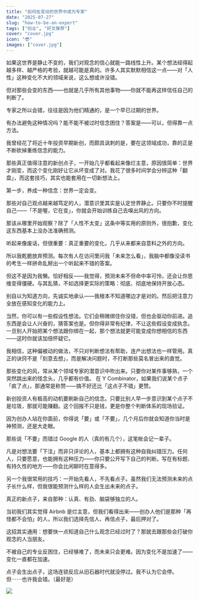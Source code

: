```yaml
---
title: "如何在变动的世界中成为专家"
date: "2025-07-27"
slug: "how-to-be-an-expert"
tags: ["创业", "好文推荐"]
cover: "cover.jpg"
icon: "😎"
images: ["cover.jpg"]
---
```

如果这世界是静止不变的，我们对观念的信心就能一路线性上升。某个想法经得起越多样、越严格的考验，就越可能是真的。许多人其实默默相信这一点——对「人性」这种变化不大的领域来说，这么想或许没错。



但对那些会变的东西——也就是几乎所有其他事物——你就不能再这样信任自己的判断了。



专家之所以会错，往往是因为他们精通的，是一个早已过期的世界。



有办法避免这种情况吗？能不能不被过时信念困住？答案是——可以，但得靠一点方法。



我曾经花了将近十年投资早期新创，而颇具讽刺的是，要在这领域成功，靠的正是不断砍掉重练信念的能力。



那些真正值得注意的新创点子，一开始几乎都看起来像烂主意，原因很简单：世界才刚变，而这个变化刚好让它从坏变成了对。我花了很多时间学会分辨这种「翻盘」，而这套技巧，其实也能套用在一切新想法上。



第一步，养成一种信念：世界一定会变。



那些对自己观点越来越笃定的人，潜意识里其实是认定世界静止。只要你不时提醒自己——「不是喔，它在变」，你就会开始训练自己去嗅出风的方向。



那该从哪里开始观察？除了「人性不太变」这条中等实用的原则外，很抱歉，变化这东西基本上没办法准确预测。



听起来像废话，但很重要：真正重要的变化，几乎从来都来自意料之外的方向。



所以我乾脆放弃预测。每次有人在访问里问我「未来怎么看」，我脑中都像没读书的考生一样拼命乱掰出一个听起来不错的答案。



但这不是因为我懒。恰好相反——我觉得，预测未来不但命中率可怜，还会让你思维变得僵硬。与其乱猜，不如选择更实际的策略：彻底、彻底地保持开放心态。



别自以为知道方向，先诚实地承认——我根本不知道哪边才是对的。然后把注意力全放在感知变化的能力上。



当然，你可以有一些假设性想法。它们会稍微绑住你没错，但也会驱动你前进。追东西是会让人兴奋的，猜答案也是。但你得非常有纪律，不让这些假设变成执念。
一旦别人开始把某个想法跟你绑在一起，那个想法就更可能变成你想相信的东西——这时你就该加倍怀疑它。



我相信，这种偏被动的做法，不只对判断想法有帮助，连产出想法也一样管用。真正的诀窍不是「刻意去想」，而是解决问题时，不打断那些莫名冒出来的直觉。



那些变化的风，常从某个领域专家的潜意识中吹出来。只要你对某件事够熟，一个突然跳出来的怪念头，几乎都有价值。
在 Y Combinator，如果我们说某个点子「疯了点」，那通常是称赞——搞不好还比「这点子不错」更赞。



新创投资人有极高的动机要刷新自己的信念。只要比别人早一步意识到某个点子不是垃圾，那就可能赚翻。这个回报不只是钱，更是你整个判断体系的现场验证。



因为创办人站在你面前，你得说「要」或「不要」，几个月后你就会知道你当时是神预测，还是大走眼。



那些说「不要」而错过 Google 的人（真的有几个），这笔帐会记一辈子。



凡是对想法要「下注」而非只评论的人，基本上都拥有这种自我纠错压力。任何人，只要愿意，也能拥有这种压力——你只要公开写下自己的判断。写在有标题、有持久性的地方——你会比闲聊时在意得多。



另一个我很常用的技巧：一开始先看人，不先看点子。虽然我们无法预测未来的点子长什么样，但我很能预测什么样的人会生出未来的点子。



真正的新点子，来自那种：认真、有劲、脑袋够独立的人。



当初我们其实觉得 Airbnb 是烂主意，但我们看得出来——创办人他们是那种「再怪都不会怕」的人，所以我们选择先信人、再信点子，最后押对了。



这招其实通用：想要快一点知道自己什么观念已经过时了？那就去跟那些会打破你观念的人当朋友。



不被自己的专业反困住，已经够难了，而未来只会更难。因为变化不是加速了——变化一直都在加速。



点子会生出点子，这场连锁反应从旧石器时代就没停过。我不认为它会停。
但⋯⋯也许我会错。（最好是）




![](https://prod-files-secure.s3.us-west-2.amazonaws.com/112d0858-5090-4d34-a606-b75eb8d65fd2/46476355-9cf3-4e99-9b7a-3531bc426380/1000202064.png?X-Amz-Algorithm=AWS4-HMAC-SHA256&X-Amz-Content-Sha256=UNSIGNED-PAYLOAD&X-Amz-Credential=ASIAZI2LB466UUAMQLBY%2F20250727%2Fus-west-2%2Fs3%2Faws4_request&X-Amz-Date=20250727T231402Z&X-Amz-Expires=3600&X-Amz-Security-Token=IQoJb3JpZ2luX2VjEFcaCXVzLXdlc3QtMiJGMEQCIFrtM4XXAa5AiqaGbmED3TpDO2lWtM9gBCWfyaulqrWaAiB4p5oAXDWAypRbd0WxVNF46VbDqG7MJz1Y3lzPImzYwSqIBAiA%2F%2F%2F%2F%2F%2F%2F%2F%2F%2F8BEAAaDDYzNzQyMzE4MzgwNSIMDo0n0KHtHB1v54YeKtwDYEr92E8HWo9t2BkwA0fR5qE5Bk%2BvHW2CHE%2F9Ey54EIA%2BM8JqZ%2FC6SanzuFwThfi34hV5I%2FN8crNmLi7elAIFkWyLDuaEhub07fIUMjEGYlPRP4cnxhoOlsyUPLY9UKnEDtlZtWLww7avYg7Rnw12aoFlsBOa8%2F%2Fd91nNmhc%2B9gukOOW3iKpnFI%2Bp2s%2F2XuOoLsCSYHftS7Y5LpBItQB3b75%2F%2BSvYLHQjE%2BT8qymoHh7Plh06FsNS2UddmXJG%2F%2BbvDHA9RJCLU%2BOGH1tlSlUD2otnNhbVn83CGbysc940A7HFEkei1mO4EAqKKAJZoJJNA18dvDN61wNetMoMVbaqD3vQc4%2F%2BshppmnW4%2FrfG%2B66w2JwTCoCa5WDWA1yrYlhcCcCKtsNKhLFs2rQt4YEKstxfAkKty04q6i2gtzd0lu%2B8k1Jk5dt%2F0p2OkF1McK%2BkZ3ArReKL0KfKt%2F%2BgM%2FbWBBt6Nu%2FGB4N6A0n4QeOjyQ%2F0%2BTR79tgFRwKZeFBNE6Qog8nk254YR9%2BMHWd9Xasps4CB8bQBUWqfGpQVqegu4sBZfy%2FGJnur7qYc%2F1yRh2mwwlVXLOitf4kKJEc85Aj%2FrgyEDq54%2FVa83M2No46PXSwiZ2LBLuWnKBEyd3MwsNOaxAY6pgHYulHiNh%2FiZFXNmuk1y57acvz9OdJAq3GnLDIiR%2BmxKfbvIWTYe7PB85jcIZMp2qQwbMZSqM9hf37vuK0trqmT7aK9igC%2F0Sha%2B08uhbLxVWjCPk%2FUryiE7e5achsIcyj3PWlsLcEsfX2C9L2shDHbNYucX2ZkZLjCFI4q2oXJ%2BQGy15SVKn0TV%2BkATlgU%2Bzg4CDChVjujOSv3ejc0%2BzD5bw0Ot4Sy&X-Amz-Signature=d33719512b7c7207f5ef18177c07282bbed7f0a1c6d56c9842cf617757dff406&X-Amz-SignedHeaders=host&x-amz-checksum-mode=ENABLED&x-id=GetObject)

